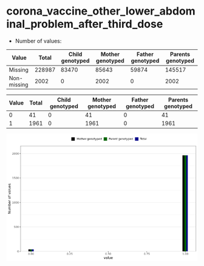 # corona_vaccine_other_lower_abdominal_problem_after_third_dose
- Number of values:

| Value | Total | Child genotyped | Mother genotyped | Father genotyped | Parents genotyped |
| ----- | ----- | --------------- | ---------------- | ---------------- |---------------- |
| Missing | 228987 | 83470 | 85643 | 59874 | 145517 |
| Non-missing | 2002 | 0 | 2002 | 0 | 2002 |

| Value | Total | Child genotyped | Mother genotyped | Father genotyped | Parents genotyped |
| ----- | ----- | --------------- | ---------------- | ---------------- |---------------- |
| 0 | 41 | 0 | 41 | 0 | 41 |
| 1 | 1961 | 0 | 1961 | 0 | 1961 |



![](corona_vaccine_other_lower_abdominal_problem_after_third_dose_n.png)



